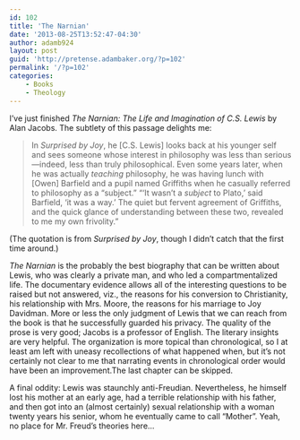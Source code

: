 ```yaml
---
id: 102
title: 'The Narnian'
date: '2013-08-25T13:52:47-04:30'
author: adamb924
layout: post
guid: 'http://pretense.adambaker.org/?p=102'
permalink: '/?p=102'
categories:
    - Books
    - Theology
---
```


I’ve just finished *The Narnian: The Life and Imagination of C.S. Lewis* by Alan Jacobs. The subtlety of this passage delights me:

> In *Surprised by Joy*, he \[C.S. Lewis\] looks back at his younger self and sees someone whose interest in philosophy was less than serious—indeed, less than truly philosophical. Even some years later, when he was actually *teaching* philosophy, he was having lunch with \[Owen\] Barfield and a pupil named Griffiths when he casually referred to philosophy as a “subject.” “‘It wasn’t a *subject* to Plato,’ said Barfield, ‘it was a way.’ The quiet but fervent agreement of Griffiths, and the quick glance of understanding between these two, revealed to me my own frivolity.”

(The quotation is from *Surprised by Joy*, though I didn’t catch that the first time around.)

*The Narnian* is the probably the best biography that can be written about Lewis, who was clearly a private man, and who led a compartmentalized life. The documentary evidence allows all of the interesting questions to be raised but not answered, viz., the reasons for his conversion to Christianity, his relationship with Mrs. Moore, the reasons for his marriage to Joy Davidman. More or less the only judgment of Lewis that we can reach from the book is that he successfully guarded his privacy. The quality of the prose is very good; Jacobs is a professor of English. The literary insights are very helpful. The organization is more topical than chronological, so I at least am left with uneasy recollections of what happened when, but it’s not certainly not clear to me that narrating events in chronological order would have been an improvement.The last chapter can be skipped.

A final oddity: Lewis was staunchly anti-Freudian. Nevertheless, he himself lost his mother at an early age, had a terrible relationship with his father, and then got into an (almost certainly) sexual relationship with a woman twenty years his senior, whom he eventually came to call “Mother”. Yeah, no place for Mr. Freud’s theories here…